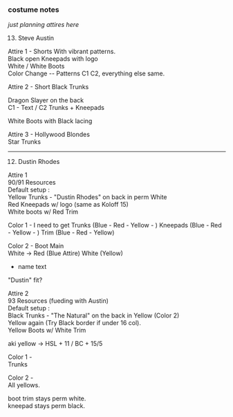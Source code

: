 ### costume notes

_just planning attires here_

13. Steve Austin

Attire 1 - Shorts With vibrant patterns.   
Black open Kneepads with logo    
White / White Boots    
Color Change -- Patterns C1 C2, everything else same.


Attire 2    - Short Black Trunks

Dragon Slayer on the back   
C1 - Text / C2 Trunks + Kneepads

White Boots with Black lacing    


Attire 3 - Hollywood Blondes    
Star Trunks    



----

    
    
    
    



012. Dustin Rhodes

Attire 1    
90/91 Resources    
Default setup :     
Yellow Trunks - "Dustin Rhodes" on back in perm White    
Red Kneepads w/ logo (same as Koloff 15)    
White boots w/ Red Trim    

Color 1 - I need to get
Trunks (Blue - Red - Yellow - )
Kneepads (Blue - Red - Yellow - )
Trim (Blue - Red - Yellow)

Color 2 - Boot Main     
White -> Red (Blue Attire) White (Yellow)   
   + name text

"Dustin" fit?

Attire 2     
93 Resources (fueding with Austin)    
Default setup :    
Black Trunks - "The Natural" on the back in Yellow (Color 2)    
Yellow again (Try Black border if under 16 col).    
Yellow Boots w/ White Trim    

aki yellow -> HSL + 11 / BC + 15/5
    
Color 1 -    
Trunks    
    
Color 2 -     
All yellows.    
    
boot trim stays perm white.    
kneepad stays perm black.    

